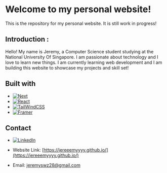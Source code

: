 # Welcome to my personal website!

This is the repository for my personal website. It is still work in progress! 

## Introduction :

Hello! My name is Jeremy, a Computer Science student studying at the National University Of Singapore. I am passionate about technology and I love to learn new things. I am currently learning web development and I am building this website to showcase my projects and skill set!

## Built with

* [![Next][Next.js]][Next-url]
* [![React][React.js]][React-url]
* [![TailWindCSS][TailWindCSS]][TailWindCSS-url]
* [![Framer][Framer]][Framer-url]



<!-- CONTACT -->
## Contact

* [![LinkedIn][linkedin-shield]][linkedin-url] 

* Website Link: [https://jereeemyyyy.github.io/](https://jereeemyyyy.github.io/)
* Email: jeremyswz28@gmail.com


<!-- MARKDOWN LINKS & IMAGES -->
<!-- https://www.markdownguide.org/basic-syntax/#reference-style-links -->
[contributors-shield]: https://img.shields.io/github/contributors/othneildrew/Best-README-Template.svg?style=for-the-badge
[contributors-url]: https://github.com/othneildrew/Best-README-Template/graphs/contributors
[forks-shield]: https://img.shields.io/github/forks/othneildrew/Best-README-Template.svg?style=for-the-badge
[forks-url]: https://github.com/othneildrew/Best-README-Template/network/members
[stars-shield]: https://img.shields.io/github/stars/othneildrew/Best-README-Template.svg?style=for-the-badge
[stars-url]: https://github.com/othneildrew/Best-README-Template/stargazers
[issues-shield]: https://img.shields.io/github/issues/othneildrew/Best-README-Template.svg?style=for-the-badge
[issues-url]: https://github.com/othneildrew/Best-README-Template/issues
[license-shield]: https://img.shields.io/github/license/othneildrew/Best-README-Template.svg?style=for-the-badge
[license-url]: https://github.com/othneildrew/Best-README-Template/blob/master/LICENSE.txt
[linkedin-shield]: https://img.shields.io/badge/-LinkedIn-black.svg?style=for-the-badge&logo=linkedin&colorB=555
[linkedin-url]: https://www.linkedin.com/in/jeremy-sim-0669b427a/
[tailwindcss]: https://img.shields.io/badge/Tailwind_CSS-38B2AC?style=for-the-badge&logo=tailwind-css&logoColor=white
[framer]: https://img.shields.io/badge/Framer-0055FF?style=for-the-badge&logo=framer&logoColor=white
[product-screenshot]: images/screenshot.png
[Next.js]: https://img.shields.io/badge/next.js-000000?style=for-the-badge&logo=nextdotjs&logoColor=white
[Next-url]: https://nextjs.org/
[React.js]: https://img.shields.io/badge/React-20232A?style=for-the-badge&logo=react&logoColor=61DAFB
[React-url]: https://reactjs.org/
[TailWindCSS-url]: https://tailwindcss.com/
[Framer-url]: https://www.framer.com/

